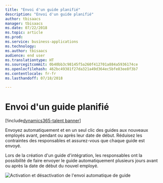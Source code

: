 ```yaml
---
title: "Envoi d'un guide planifié"
description: "Envoi d'un guide planifié"
author: tbisaacs
manager: tbisaacs
ms.date: 07/22/2018
ms.topic: article
ms.prod: 
ms.service: business-applications
ms.technology: 
ms.author: tbisaacs
audience: end user
ms.translationtype: HT
ms.sourcegitcommit: 0b40bb3c98145f5a260f412701a884a5936174ce
ms.openlocfilehash: 462bc49381f27da321a49d364ec5bfe83ee8f3b7
ms.contentlocale: fr-fr
ms.lasthandoff: 07/18/2018

---
```


#  <a name="scheduled-guide-send"></a>Envoi d'un guide planifié

[!include[dynamics365-talent banner](../../includes/dynamics365-talent.md)]



Envoyez automatiquement et en un seul clic des guides aux nouveaux employés avant, pendant ou après leur date de début. Réduisez les contraintes des responsables et assurez-vous que chaque guide est envoyé.

Lors de la création d'un guide d'intégration, les responsables ont la possibilité de faire envoyer le guide automatiquement plusieurs jours avant ou après la date de début du nouvel employé.

![Activation et désactivation de l'envoi automatique de guide](../media/scheduled-guide-send.png "Activation et désactivation de l'envoi automatique de guide")
<!-- Talent_Scheduled guide send_A.PNG -->

<!--
# Who uses this feature  
Managers
# License required
Talent license 
# Development status
In development
# Target timeframe
- Public Preview: June
- GA: July
-->

